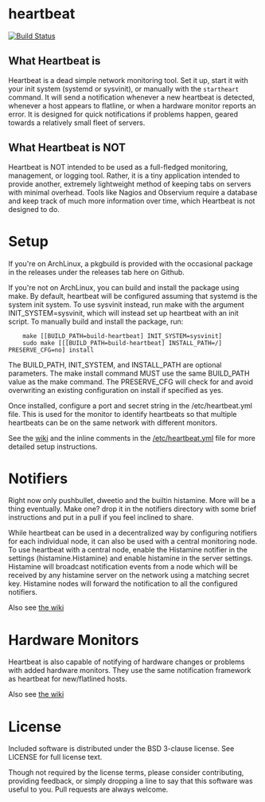 heartbeat
============
[![Build Status](https://travis-ci.org/thenaterhood/heartbeat.svg?branch=master)](https://travis-ci.org/thenaterhood/heartbeat)


What Heartbeat is
-------------
Heartbeat is a dead simple network monitoring tool. Set it up, start it with
your init system (systemd or sysvinit), or manually with the `startheart`
command. It will send a notification whenever a new heartbeat is detected,
whenever a host appears to flatline, or when a hardware monitor reports an
error. It is designed for quick notifications if problems happen, geared
towards a relatively small fleet of servers.

What Heartbeat is NOT
-------------
Heartbeat is NOT intended to be used as a full-fledged monitoring, management,
or logging tool. Rather, it is a tiny application intended to provide another,
extremely lightweight method of keeping tabs on servers with minimal overhead.
Tools like Nagios and Observium require a database and keep track of much
more information over time, which Heartbeat is not designed to do.

Setup
============
If you're on ArchLinux, a pkgbuild is provided with the occasional package
in the releases under the releases tab here on Github.

If you're not on ArchLinux, you can build and install the package using make. By default, heartbeat will be configured assuming that systemd is the system init system. To use sysvinit instead, run make with the argument INIT_SYSTEM=sysvinit, which will instead set up heartbeat with an init script. To manually build and install the package, run:

        make [[BUILD_PATH=build-heartbeat] INIT_SYSTEM=sysvinit]
        sudo make [[[BUILD_PATH=build-heartbeat] INSTALL_PATH=/] PRESERVE_CFG=no] install

The BUILD_PATH, INIT_SYSTEM, and INSTALL_PATH are optional parameters. The make
install command MUST use the same BUILD_PATH value as the make command. The
PRESERVE_CFG will check for and avoid overwriting an existing configuration on
install if specified as yes.

Once installed, configure a port and secret string in the /etc/heartbeat.yml
file. This is used for the monitor to identify heartbeats so that multiple
heartbeats can be on the same network with different monitors.

See the [wiki](https://github.com/thenaterhood/heartbeat/wiki/Configuration)
and the inline comments in the
[/etc/heartbeat.yml](https://github.com/thenaterhood/heartbeat/blob/master/dist/_etc/heartbeat.yml)
file for more detailed setup instructions.

Notifiers
============
Right now only pushbullet, dweetio and the builtin histamine. More will be a
thing eventually. Make one? drop it in the notifiers directory with some brief
instructions and put in a pull if you feel inclined to share.

While heartbeat can be used in a decentralized way by configuring notifiers
for each individual node, it can also be used with a central monitoring node.
To use heartbeat with a central node, enable the Histamine notifier in
the settings (histamine.Histamine) and enable histamine in the server settings.
Histamine will broadcast notification events from a node which will be
received by any histamine server on the network using a matching secret key.
Histamine nodes will forward the notification to all the configured notifiers.

Also see [the wiki](https://github.com/thenaterhood/heartbeat/wiki/Notifiers)

Hardware Monitors
============
Heartbeat is also capable of notifying of hardware changes or problems with
added hardware monitors. They use the same notification framework as
heartbeat for new/flatlined hosts.

Also see [the wiki](https://github.com/thenaterhood/heartbeat/wiki/Monitoring)

License
============
Included software is distributed under the BSD 3-clause license. See LICENSE
for full license text.

Though not required by the license terms, please consider contributing,
providing feedback, or simply dropping a line to say that this software was
useful to you. Pull requests are always welcome.

